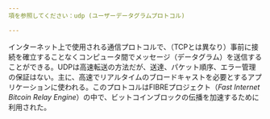 ```yaml
---
項を参照してください：udp (ユーザーデータグラムプロトコル)

---
```

インターネット上で使用される通信プロトコルで、（TCPとは異なり）事前に接続を確立することなくコンピュータ間でメッセージ（データグラム）を送信することができる。UDPは高速転送の方法だが、送達、パケット順序、エラー管理の保証はない。主に、高速でリアルタイムのブロードキャストを必要とするアプリケーションに使われる。このプロトコルはFIBREプロジェクト（*Fast Internet Bitcoin Relay Engine*）の中で、ビットコインブロックの伝播を加速するために利用された。
